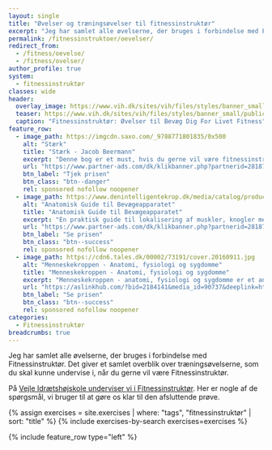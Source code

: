 ```yaml
---
layout: single
title: "Øvelser og træningsøvelser til fitnessinstruktør"
excerpt: "Jeg har samlet alle øvelserne, der bruges i forbindelse med Fitnessinstruktør. Det giver et samlet overblik over træningsøvelserne, som du skal kunne undervise i, når du gerne vil være Fitnessinstruktør."
permalink: /fitnessinstruktoer/oevelser/
redirect_from:
  - /fitness/oevelse/
  - /fitness/ovelser/
author_profile: true
system:
  - fitnessinstruktør
classes: wide
header:
  overlay_image: https://www.vih.dk/sites/vih/files/styles/banner_small/public/2K2A8073.JPG
  teaser: https://www.vih.dk/sites/vih/files/styles/banner_small/public/2K2A8073.JPG
  caption: "Fitnessinstruktør: Øvelser til Bevæg Dig For Livet Fitness"
feature_row:
  - image_path: https://imgcdn.saxo.com/_9788771801835/0x500
    alt: "Stærk"
    title: "Stærk - Jacob Beermann"
    excerpt: "Denne bog er et must, hvis du gerne vil være fitnessinstruktør? Jacob Beermann har med bogen _Stærk_ skrevet en rigtig god indføring i styrketræning. Her får du en god og grundig introduktion til, hvordan man styrketræner bedst."
    url: "https://www.partner-ads.com/dk/klikbanner.php?partnerid=28187&bannerid=43264&htmlurl=https://www.saxo.com/dk/staerk_jacob-beermann_haeftet_9788771801835"
    btn_label: "Tjek prisen"
    btn_class: "btn--danger"
    rel: sponsored nofollow noopener
  - image_path: https://www.denintelligentekrop.dk/media/catalog/product/cache/1/image/1600x/9df78eab33525d08d6e5fb8d27136e95/a/n/anatomisk-guide-til-bevaegeapparatet-9788777499104-andrew-biel-gitte-bjerg-fuusager.jpg
    alt: "Anatomisk Guide til Bevægeapparatet"
    title: "Anatomisk Guide til Bevægeapparatet"
    excerpt: "En praktisk guide til lokalisering af muskler, knogler med mere. Før du kan få succes med at undersøge og behandle bevægeapparatet, er du nødt til først at kende dets opbygning og kunne lokalisere de relevante strukturer."
    url: "https://www.partner-ads.com/dk/klikbanner.php?partnerid=28187&bannerid=38484&htmlurl=https://www.denintelligentekrop.dk/anatomisk-guide-til-bevaegeapparatet-9788777499104"
    btn_label: "Se prisen"
    btn_class: "btn--success"
    rel: sponsored nofollow noopener
  - image_path: https://cdn6.tales.dk/00002/73191/cover.20160911.jpg
    alt: "Menneskekroppen - Anatomi, fysiologi og sygdomme"
    title: "Menneskekroppen - Anatomi, fysiologi og sygdomme"
    excerpt: "Menneskekroppen - anatomi, fysiologi og sygdomme er et anatomisk atlas til mennesket i det 21. århundrede. Gennem de computergenererede 3d-billeder og fantastiske illustrationer kan man opleve menneskekroppen i hidtil uset detaljegrad og skønhed."
    url: "https://aslinkhub.com/?bid=2184141&media_id=90737&deeplink=https://tales.dk/menneskekroppen-anatomi-fysiologi-og-sygdomme_steve-parker_9788756784436"
    btn_label: "Se prisen"
    btn_class: "btn--success"
    rel: sponsored nofollow noopener
categories:
  - Fitnessinstruktør
breadcrumbs: true
---
```


Jeg har samlet alle øvelserne, der bruges i forbindelse med Fitnessinstruktør. Det giver et samlet overblik over træningsøvelserne, som du skal kunne undervise i, når du gerne vil være Fitnessinstruktør.

På [Vejle Idrætshøjskole underviser vi i Fitnessinstruktør](https://www.vih.dk/fag/fitnessinstruktoer/). Her er nogle af de spørgsmål, vi bruger til at gøre os klar til den afsluttende prøve.

{% assign exercises = site.exercises | where: "tags", "fitnessinstruktør" | sort: "title" %}
{% include exercises-by-search exercises=exercises %}

{% include feature_row type="left" %}
